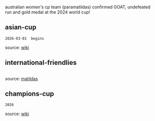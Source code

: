 australian women's cp team (paramatildas) confirmed GOAT, undefeated run and gold medal at the 2024 world cup!  

## asian-cup
~~~~~~
2026-03-01  begins
~~~~~~
source: [wiki](https://en.wikipedia.org/wiki/2026_AFC_Women%27s_Asian_Cup)

## international-friendlies  
~~~~~~

~~~~~~

source: [matildas](https://www.matildas.com.au/fixtures#!/t6231)  

## champions-cup
~~~~~~
2026
~~~~~~

source: [wiki](https://en.wikipedia.org/wiki/FIFA_Women%27s_Champions_Cup)
